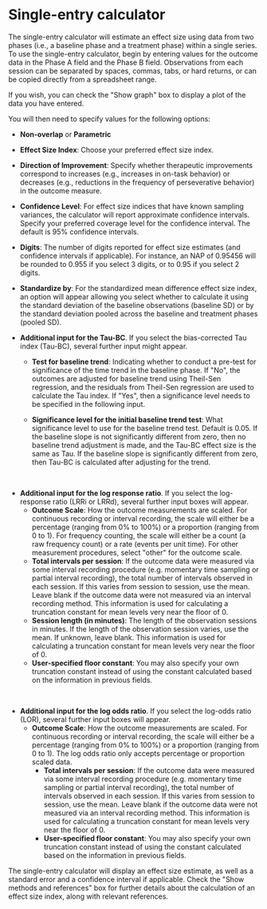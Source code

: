 # Single-entry calculator

The single-entry calculator will estimate an effect size using data from two
phases (i.e., a baseline phase and a treatment phase) within a single series. To
use the single-entry calculator, begin by entering values for the outcome data
in the Phase A field and the Phase B field. Observations from each session can 
be separated by spaces, commas, tabs, or hard returns, or can be copied directly
from a spreadsheet range. 

If you wish, you can check the "Show graph" box to display a plot of the data you
have entered.

You will then need to specify values for the following options: 

- __Non-overlap__ or __Parametric__

- __Effect Size Index__: Choose your preferred effect size index.

- __Direction of Improvement__: Specify whether therapeutic improvements correspond to increases (e.g., increases in on-task behavior) or decreases (e.g., reductions in the frequency of perseverative behavior) in the outcome measure.

- __Confidence Level__:  For effect size indices that have known sampling variances, the calculator will report approximate confidence intervals. Specify your preferred coverage level for the confidence interval. The default is 95% confidence intervals.
  
- __Digits__: The number of digits reported for effect size estimates (and confidence intervals if applicable). For instance, an NAP of 0.95456 will be rounded to 0.955 if you select 3 digits, or to 0.95 if you select 2 digits.

- __Standardize by__: For the standardized mean difference effect size index, an option will appear allowing you select whether to calculate it using the standard deviation of the baseline observations (baseline SD) or by the standard deviation pooled across the baseline and treatment phases (pooled SD).

- __Additional input for the Tau-BC__. If you select the bias-corrected Tau index (Tau-BC), several further input might appear.
  - __Test for baseline trend__: Indicating whether to conduct a pre-test for significance of the time trend in the baseline phase. If "No", the outcomes are adjusted for baseline trend using Theil-Sen regression, and the residuals from Theil-Sen regression are used to calculate the Tau index. If "Yes", then a significance level needs to be specified in the following input.
  
  - __Significance level for the initial baseline trend test__: What significance level to use for the baseline trend test. Default is 0.05. If the baseline slope is not significantly different from zero, then no baseline trend adjustment is made, and the Tau-BC effect size is the same as Tau. If the baseline slope is significantly different from zero, then Tau-BC is calculated after adjusting for the trend.

<br />

- __Additional input for the log response ratio__. If you select the log-response ratio (LRRi or LRRd), several further input boxes will appear.
  - __Outcome Scale__: How the outcome measurements are scaled. For continuous recording or interval recording, the scale will either be a percentage (ranging from 0% to 100%) or a proportion (ranging from 0 to 1). For frequency counting, the scale will either be a count (a raw frequency count) or a rate (events per unit time). For other measurement procedures, select "other" for the outcome scale.
  - __Total intervals per session__: If the outcome data were measured via some interval recording procedure (e.g. momentary time sampling or partial interval recording), the total number of intervals observed in each session. If this varies from session to session, use the mean. Leave blank if the outcome data were not measured via an interval recording method. This information is used for calculating a truncation constant for mean levels very near the floor of 0.
  - __Session length (in minutes)__: The length of the observation sessions in minutes. If the length of the observation session varies, use the mean. If unknown, leave blank. This information is used for calculating a truncation constant for mean levels very near the floor of 0.
  - __User-specified floor constant__: You may also specify your own truncation constant instead of using the constant calculated based on the information in previous fields.

<br />

- __Additional input for the log odds ratio__. If you select the log-odds ratio (LOR), several further input boxes will appear.
  - __Outcome Scale__: How the outcome measurements are scaled. For continuous recording or interval recording, the scale will either be a percentage (ranging from 0% to 100%) or a proportion (ranging from 0 to 1). The log odds ratio only accepts percentage or proportion scaled data.
    - __Total intervals per session__: If the outcome data were measured via some interval recording procedure (e.g. momentary time sampling or partial interval recording), the total number of intervals observed in each session. If this varies from session to session, use the mean. Leave blank if the outcome data were not measured via an interval recording method. This information is used for calculating a truncation constant for mean levels very near the floor of 0.
    - __User-specified floor constant__: You may also specify your own truncation constant instead of using the constant calculated based on the information in previous fields.

The single-entry calculator will display an effect size estimate, as well as a
standard error and a confidence interval if applicable. Check the "Show methods
and references" box for further details about the calculation of an effect size
index, along with relevant references.
